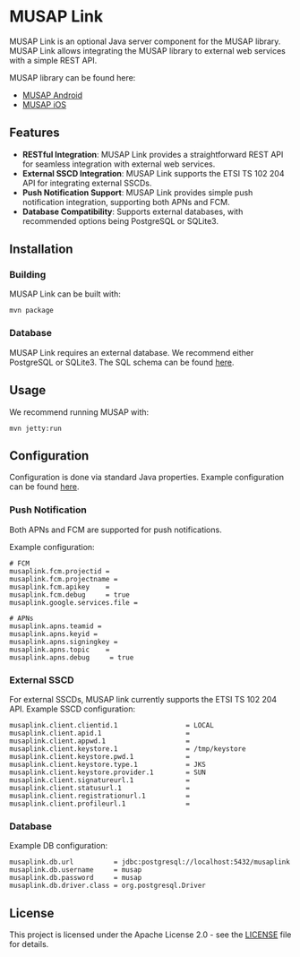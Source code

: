 # MUSAP Link

MUSAP Link is an optional Java server component for the MUSAP library. MUSAP Link allows integrating the MUSAP library to external web services with a simple REST API.

MUSAP library can be found here:
* [MUSAP Android](https://github.com/methics/musap-android)
* [MUSAP iOS](https://github.com/methics/musap-ios)

## Features
- **RESTful Integration**: MUSAP Link provides a straightforward REST API for seamless integration with external web services.
- **External SSCD Integration**: MUSAP Link supports the ETSI TS 102 204 API for integrating external SSCDs.
- **Push Notification Support**: MUSAP Link provides simple push notification integration, supporting both APNs and FCM.
- **Database Compatibility**: Supports external databases, with recommended options being PostgreSQL or SQLite3.

## Installation

### Building

MUSAP Link can be built with:

`mvn package`

### Database

MUSAP Link requires an external database. We recommend either PostgreSQL or SQLite3.
The SQL schema can be found [here](https://github.com/methics/musap-link/blob/main/conf/musaplink.sql). 

## Usage

We recommend running MUSAP with:

`mvn jetty:run`

## Configuration

Configuration is done via standard Java properties. Example configuration can be found [here](https://github.com/methics/musap-link/blob/main/conf/musaplink.conf.sample).

### Push Notification

Both APNs and FCM are supported for push notifications. 

Example configuration:
```
# FCM
musaplink.fcm.projectid = 
musaplink.fcm.projectname = 
musaplink.fcm.apikey    = 
musaplink.fcm.debug     = true
musaplink.google.services.file =

# APNs
musaplink.apns.teamid = 
musaplink.apns.keyid = 
musaplink.apns.signingkey =
musaplink.apns.topic    = 
musaplink.apns.debug     = true
```

### External SSCD

For external SSCDs, MUSAP link currently supports the ETSI TS 102 204 API.
Example SSCD configuration:
```
musaplink.client.clientid.1                 = LOCAL
musaplink.client.apid.1                     = 
musaplink.client.appwd.1                    = 
musaplink.client.keystore.1                 = /tmp/keystore
musaplink.client.keystore.pwd.1             = 
musaplink.client.keystore.type.1            = JKS
musaplink.client.keystore.provider.1        = SUN
musaplink.client.signatureurl.1             = 
musaplink.client.statusurl.1                = 
musaplink.client.registrationurl.1          = 
musaplink.client.profileurl.1               = 
```

### Database

Example DB configuration:
```
musaplink.db.url          = jdbc:postgresql://localhost:5432/musaplink
musaplink.db.username     = musap
musaplink.db.password     = musap
musaplink.db.driver.class = org.postgresql.Driver
```

## License

This project is licensed under the Apache License 2.0 - see the [LICENSE](LICENSE) file for details.
